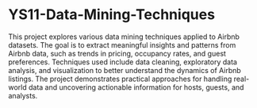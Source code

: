 # YS11-Data-Mining-Techniques

This project explores various data mining techniques applied to Airbnb datasets. The goal is to extract meaningful insights and patterns from Airbnb data, such as trends in pricing, occupancy rates, and guest preferences. Techniques used include data cleaning, exploratory data analysis, and visualization to better understand the dynamics of Airbnb listings. The project demonstrates practical approaches for handling real-world data and uncovering actionable information for hosts, guests, and analysts.
